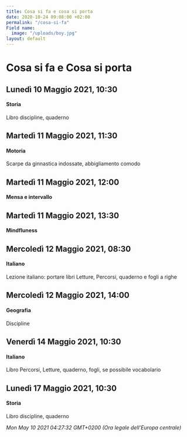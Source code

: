 ```yaml
---
title: Cosa si fa e cosa si porta
date: 2020-10-24 09:08:00 +02:00
permalink: "/cosa-si-fa"
Field name:
  image: "/uploads/boy.jpg"
layout: default
---
```


# Cosa si fa e Cosa si porta
## Lunedì 10 Maggio 2021, 10:30
#### Storia
Libro discipline, quaderno  
## Martedì 11 Maggio 2021, 11:30
#### Motoria
Scarpe da ginnastica indossate, abbigliamento comodo  
## Martedì 11 Maggio 2021, 12:00
#### Mensa e intervallo
  
## Martedì 11 Maggio 2021, 13:30
#### Mindfluness
  
## Mercoledì 12 Maggio 2021, 08:30
#### Italiano
<span>Lezione italiano: portare libri Letture, Percorsi, quaderno e fogli a righe</span>  
## Mercoledì 12 Maggio 2021, 14:00
#### Geografia
Discipline  
## Venerdì 14 Maggio 2021, 10:30
#### Italiano
Libro Percorsi, Letture, quaderno, fogli, se possibile vocabolario  
## Lunedì 17 Maggio 2021, 10:30
#### Storia
Libro discipline, quaderno  

_Mon May 10 2021 04:27:32 GMT+0200 (Ora legale dell’Europa centrale)_